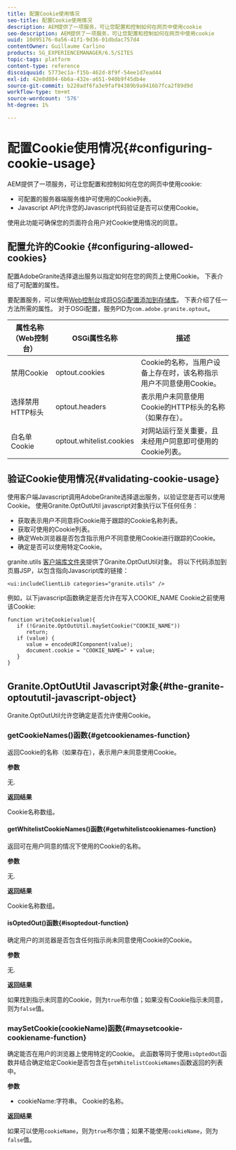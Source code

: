 ```yaml
---
title: 配置Cookie使用情况
seo-title: 配置Cookie使用情况
description: AEM提供了一项服务，可让您配置和控制如何在网页中使用cookie
seo-description: AEM提供了一项服务，可让您配置和控制如何在网页中使用cookie
uuid: 10d95176-0a56-41f1-9d36-01dbdac757d4
contentOwner: Guillaume Carlino
products: SG_EXPERIENCEMANAGER/6.5/SITES
topic-tags: platform
content-type: reference
discoiquuid: 5773ec1a-f15b-462d-8f9f-54ee1d7ead44
exl-id: 42e8d804-6b6a-432e-a651-940b9f45db4e
source-git-commit: b220adf6fa3e9faf94389b9a9416b7fca2f89d9d
workflow-type: tm+mt
source-wordcount: '576'
ht-degree: 1%

---
```


# 配置Cookie使用情况{#configuring-cookie-usage}

AEM提供了一项服务，可让您配置和控制如何在您的网页中使用cookie:

* 可配置的服务器端服务维护可使用的Cookie列表。
* Javascript API允许您的Javascript代码验证是否可以使用Cookie。

使用此功能可确保您的页面符合用户对Cookie使用情况的同意。

## 配置允许的Cookie {#configuring-allowed-cookies}

配置AdobeGranite选择退出服务以指定如何在您的网页上使用Cookie。 下表介绍了可配置的属性。

要配置服务，可以使用[Web控制台](/help/sites-deploying/configuring-osgi.md#osgi-configuration-with-the-web-console)或[将OSGi配置添加到存储库](/help/sites-deploying/configuring-osgi.md#adding-a-new-configuration-to-the-repository)。 下表介绍了任一方法所需的属性。 对于OSGi配置，服务PID为`com.adobe.granite.optout`。

| 属性名称（Web控制台） | OSGi属性名称 | 描述 |
|---|---|---|
| 禁用Cookie | optout.cookies | Cookie的名称，当用户设备上存在时，该名称指示用户不同意使用Cookie。 |
| 选择禁用HTTP标头 | optout.headers | 表示用户未同意使用Cookie的HTTP标头的名称（如果存在）。 |
| 白名单Cookie | optout.whitelist.cookies | 对网站运行至关重要，且未经用户同意即可使用的Cookie列表。 |

## 验证Cookie使用情况{#validating-cookie-usage}

使用客户端Javascript调用AdobeGranite选择退出服务，以验证您是否可以使用Cookie。 使用Granite.OptOutUtil javascript对象执行以下任何任务：

* 获取表示用户不同意将Cookie用于跟踪的Cookie名称列表。
* 获取可使用的Cookie列表。
* 确定Web浏览器是否包含指示用户不同意使用Cookie进行跟踪的Cookie。
* 确定是否可以使用特定Cookie。

granite.utils [客户端库文件夹](/help/sites-developing/clientlibs.md#referencing-client-side-libraries)提供了Granite.OptOutUtil对象。 将以下代码添加到页眉JSP，以包含指向Javascript库的链接：

`<ui:includeClientLib categories="granite.utils" />`

例如，以下javascript函数确定是否允许在写入COOKIE_NAME Cookie之前使用该Cookie:

```
function writeCookie(value){
   if (!Granite.OptOutUtil.maySetCookie("COOKIE_NAME"))
      return;
   if (value) {
      value = encodeURIComponent(value);
      document.cookie = "COOKIE_NAME=" + value;
   }
}
```

## Granite.OptOutUtil Javascript对象{#the-granite-optoututil-javascript-object}

Granite.OptOutUtil允许您确定是否允许使用Cookie。

### getCookieNames()函数{#getcookienames-function}

返回Cookie的名称（如果存在），表示用户未同意使用Cookie。

**参数**

无.

**返回结果**

Cookie名称数组。

#### getWhitelistCookieNames()函数{#getwhitelistcookienames-function}

返回可在用户同意的情况下使用的Cookie的名称。

**参数**

无.

**返回结果**

Cookie名称数组。

#### isOptedOut()函数{#isoptedout-function}

确定用户的浏览器是否包含任何指示尚未同意使用Cookie的Cookie。

**参数**

无.

**返回结果**

如果找到指示未同意的Cookie，则为`true`布尔值；如果没有Cookie指示未同意，则为`false`值。

### maySetCookie(cookieName)函数{#maysetcookie-cookiename-function}

确定能否在用户的浏览器上使用特定的Cookie。 此函数等同于使用`isOptedOut`函数并结合确定给定Cookie是否包含在`getWhitelistCookieNames`函数返回的列表中。

**参数**

* cookieName:字符串。 Cookie的名称。

**返回结果**

如果可以使用`cookieName`，则为`true`布尔值；如果不能使用`cookieName`，则为`false`值。
